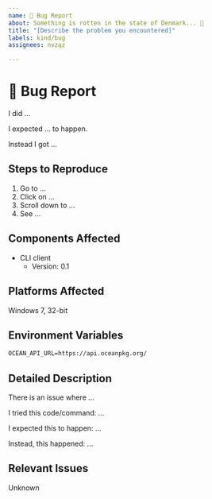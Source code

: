 ```yaml
---
name: 🐛 Bug Report
about: Something is rotten in the state of Denmark... 🤔
title: "[Describe the problem you encountered]"
labels: kind/bug
assignees: nvzqz

---
```


<!--
Thank you for reporting a bug in Ocean!

Please fill in as much of the template below as you're able. This helps us
address and hopefully recreate the problems you're dealing with.
-->

# 🐛 Bug Report

<!--
Clearly and concisely describe what happened.
-->

I did ...

I expected ... to happen.

Instead I got ...

## Steps to Reproduce

<!--
Explain succinctly what steps need to be taken to reproduce.

If applicable, you may also upload images or videos to demonstrate this.

This section should be quick to look at. If you'd like to write about this issue
in detail, use the "Detailed Description" section.
-->

1. Go to ...
2. Click on ...
3. Scroll down to ...
4. See ...

## Components Affected

<!--
If known, list the affected Ocean components. This may include:
- CLI client
- GUI client
- API service
- Registry service
-->

<!-- For example: -->
- CLI client
  - Version: 0.1

<!--
Example:
- CLI client
  - Version:
-->

## Platforms Affected

<!--
Fill out the details of the machines with which you've experienced this.

You can simply put:
- macOS/Linux: The output of `uname -a`
- Windows: The version and whether 32 or 64-bit
-->

<!-- For example: -->
Windows 7, 32-bit

## Environment Variables

<!--
Please list appropriate environment variables used when running Ocean.
-->

<!-- For example: -->
```txt
OCEAN_API_URL=https://api.oceanpkg.org/
```

## Detailed Description

<!--
Use this space to write a longer description here than "Steps to Reproduce".
-->

There is an issue where ...    <!-- Short summary of the bug -->

I tried this code/command: ... <!-- Sample that causes the bug -->

I expected this to happen: ... <!-- What assumption is being violated? -->

Instead, this happened: ...    <!-- The unexpected behavior experienced -->

## Relevant Issues

<!--
Link any issues you feel are relevant to this bug.
-->

Unknown
